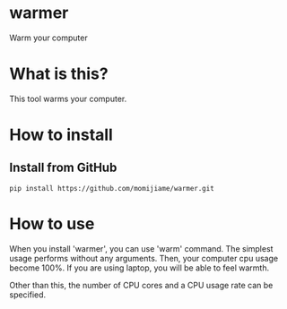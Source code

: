 warmer
======

Warm your computer

# What is this?

This tool warms your computer.

# How to install

## Install from GitHub

```
pip install https://github.com/momijiame/warmer.git
```

# How to use

When you install 'warmer', you can use 'warm' command.
The simplest usage performs without any arguments.
Then, your computer cpu usage become 100%.
If you are using laptop, you will be able to feel warmth.

Other than this, the number of CPU cores and a CPU usage rate can be specified. 
